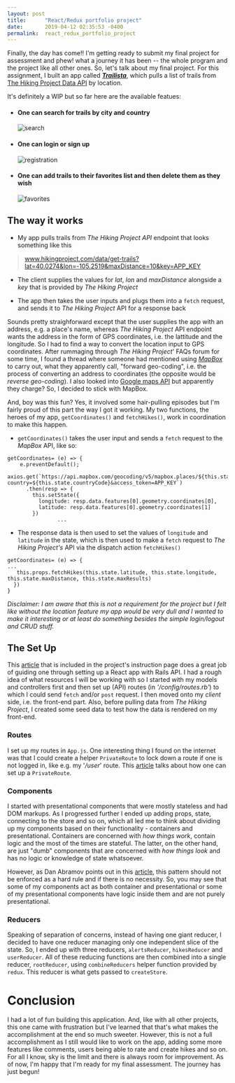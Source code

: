 ```yaml
---
layout: post
title:      "React/Redux portfolio project"
date:       2019-04-12 02:35:53 -0400
permalink:  react_redux_portfolio_project
---
```



Finally, the day has come!! I'm getting ready to submit my final project for assessment and phew! what a journey it has been -- the whole program and the project like all other ones. So, let's talk about my final project. For this assignment, I built an app called ***[Trailista](https://github.com/kriti-rai/trailista)***, which pulls a list of trails from [The Hiking Project Data API](https://www.hikingproject.com/data) by location. 

It's definitely a WIP but so far here are the available featues:

* ####  One can search for trails by city and country

  ![search](https://media.giphy.com/media/VGhqaaqcnNNfghL4P3/giphy.gif)

* #### One can login or sign up

  ![registration](https://media.giphy.com/media/IdgJsLzXBbQza0nbdW/giphy.gif)
		
* #### One can add trails to their favorites list and then delete them as they wish

     ![favorites](https://media.giphy.com/media/XcRAxM6W0AM2h3mOXb/giphy.gif)
	 
## The way it works

* My app pulls trails from *The Hiking Project API* endpoint that looks something like this

> www.hikingproject.com/data/get-trails?lat=40.0274&lon=-105.2519&maxDistance=10&key=APP_KEY

* The client supplies the values for *lat*, *lon* and *maxDistance* alongside a *key* that is provided by *The Hiking Project*

* The app then takes the user inputs and plugs them into a `fetch` request, and sends it to *The Hiking Project* API for a response back

Sounds pretty straighforward except that the user supplies the app with an address, e.g. a place's name, whereas *The Hiking Project* API endpoint wants the address in the form of GPS coordinates, i.e. the lattitude and the longitude. So I had to find a way to convert the location input to GPS coordinates. After rummaging through *The Hiking Project*' FAQs forum for some time, I  found a thread where someone had mentioned using *[MapBox](https://docs.mapbox.com/api/search/#geocoding)* to carry out, what they apparently call, "forward geo-coding", i.e. the process of converting an address to coordinates (the opposite would be *reverse geo-coding*). I also looked into [Google maps API](https://developers.google.com/places/web-service/intro) but apparently they charge? So, I decided to stick with MapBox.

And, boy was this fun? Yes, it involved some hair-pulling episodes but I'm fairly proud of this part the way I got it working. My two functions, the heroes of my app, `getCoordinates()` and `fetchHikes()`, work in coordination to make this happen. 


- `getCoordinates()`  takes the user input and sends a `fetch` request to the *MapBox* API, like so:

```
getCoordinates= (e) => { 
    e.preventDefault();
    axios.get(`https://api.mapbox.com/geocoding/v5/mapbox.places/${this.state.city}.json?country=${this.state.countryCode}&access_token=APP_KEY`)
      .then(resp => {
        this.setState({
          longitude: resp.data.features[0].geometry.coordinates[0],
          latitude: resp.data.features[0].geometry.coordinates[1]
        })
				...
```

- The response data is then used to set the values of `longitude` and `latitude` in the state, which is then used to make a `fetch` request to *The Hiking Project's* API via the dispatch action `fetchHikes()`

```
getCoordinates= (e) => {
...
   this.props.fetchHikes(this.state.latitude, this.state.longitude, this.state.maxDistance, this.state.maxResults)
  })
}
```

*Disclaimer: I am aware that this is not a requirement for the project but I felt like without the location feature my app would be very dull and I wanted to make it interesting or at least do something besides the simple login/logout and CRUD stuff.*

## The Set Up

This [article](https://www.fullstackreact.com/articles/how-to-get-create-react-app-to-work-with-your-rails-api/) that is included in the project's instruction page does a great job of guiding one through setting up a React app with Rails API. I had a rough idea of what resources I will be working with so I started with my models and controllers first and then set up (API) routes (in *'/config/routes.rb'*) to which I could send `fetch` and/or `post` request. I then moved onto my *client* side, i.e. the front-end part. Also, before pulling data from *The Hiking Project*, I created some seed data to test how the data is rendered on my front-end.

### Routes
I set up my routes in `App.js`. One interesting thing I found on the internet was that I could create a helper `PrivateRoute` to lock down a route if one is not logged in, like e.g. my '*/user*' route. This [article](https://reacttraining.com/react-router/web/example/auth-workflow) talks about how one can set up a `PrivateRoute`.

### Components

I started with presentational components that were mostly stateless and had DOM markups. As I progressed further I ended up adding props, state, connecting to the store and so on, which all led me to think about dividing up my components based on their functionality - containers and presentational. Containers are concerned with *how things work*, contain logic and the most of the times are stateful. The latter, on the other hand, are just "dumb" components that are concerned with *how things look* and has no logic or knowledge of state whatsoever. 

However, as Dan Abramov points out in this [article](https://medium.com/@dan_abramov/smart-and-dumb-components-7ca2f9a7c7d0), this pattern should not be enforced as a hard rule and if there is no necessity. So, you may see that some of my components act as both container and presentational or some of my presentational components have logic inside them and are not purely presentational. 

### Reducers

Speaking of separation of concerns, instead of having one giant reducer, I decided to have one reducer managing only one independent slice of the state.  So, I ended up with three reducers, `alertsReducer`, `hikesReducer` and `userReducer`. All of these reducing functions are then combined into a single reducer, `rootReducer`, using `combineReducers` helper function provided by `redux`. This reducer is what gets passed to `createStore`. 
# Conclusion

I had a lot of fun building this application. And, like with all other projects, this one came with frustration but I've learned that that's what makes the accomplishment at the end so much sweeter. However, this is not a full accomplishment as I still would like to work on the app, adding some  more features like comments, users being able to rate and create hikes and so on. For all I know, sky is the limit and there is always room for improvement. As of now, I'm happy that I'm ready for my final assessment. The journey has just begun! 

